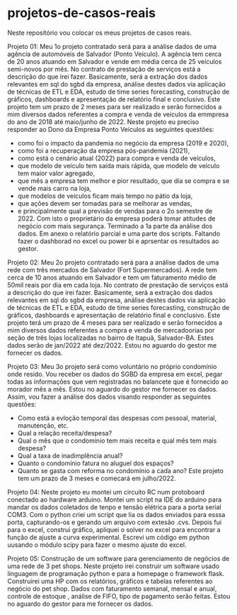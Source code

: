 # projetos-de-casos-reais
Neste repositório vou colocar os meus projetos de casos reais.

Projeto 01:
Meu 1o projeto contratado será para a análise dados de uma agência de automóveis de Salvador (Ponto Veículo).
A agência tem cerca de 20 anos atuando em Salvador e vende em média cerca de 25 veículos semi-novos por mês.
No contrato de prestação de serviços está a descrição do que irei fazer. 
Basicamente, será a extração dos dados relevantes em sql do sgbd da empresa, análise destes dados via aplicação de técnicas de ETL e EDA, 
estudo de time series forecasting, construção de gráficos, dashboards e apresentação de relatório final e conclusivo.
Este projeto tem um prazo de 2 meses para ser realizado e serão fornecidos a mim diversos dados referentes a compra e venda de 
veículos da emmpresa do ano de 2018 até maio/junho de 2022. 
Neste projeto eu preciso responder ao Dono da Empresa Ponto Veículos as seguintes questões: 
- como foi o impacto da pandemia no negócio da empresa (2019 e 2020), 
- como foi a recuperação da empresa pós-pandemia (2021), 
- como está o cenário atual (2022) para compra e venda de veículos, 
- que modelo de veículo tem saída mais rápida, que modelo de veículo tem maior valor agregado, 
- que mês a empresa tem melhor e pior resultado, que dia se compra e se vende mais carro na loja, 
- que modelos de veículos ficam mais tempo no pátio da loja, 
- que ações devem ser tomadas para se melhorar as vendas, 
- e principalmente qual a previsão de vendas para o 2o semestre de 2022.
Com isto o proprietário da empresa poderá tomar atitudes de negócio com mais segurança.
Terminado a 1a parte da análise dos dados. Em anexo o relatório parcial e uma parte dos scripts.
Faltando fazer o dashborad no excel ou power bi e aprsentar os resultados ao gestor.

Projeto 02:
Meu 2o projeto contratado será para a análise dados de uma rede com três mercados de Salvador (Fort Supermercados).
A rede tem cerca de 10 anos atuando em Salvador e tem um faturamento médio de 50mil reais por dia em cada loja.
No contrato de prestação de serviços está a descrição do que irei fazer. 
Basicamente, será a extração dos dados relevantes em sql do sgbd da empresa, análise destes dados via aplicação de técnicas de ETL e EDA, 
estudo de time series forecasting, construção de gráficos, dashboards e apresentação de relatório final e conclusivo.
Este projeto terá um prazo de 4 meses para ser realizado e serão fornecidos a mim diversos dados referentes a compra e venda de 
mercadoorias por seção de três lojas localizadas no bairro de Itapuã, Salvador-BA. Estes dados serão de jan/2022 até dez/2022. Estou no aguardo do gestor me fornecer os dados.

Projeto 03:
Meu 3o projeto será como voluntário no próprio condomínio onde resido. Vou receber os dados do SGBD da empresa em excel, pegar todas as informações que 
vem registradas no balancete que é fornecido ao morador mês a mês. Estou no aguardo do gestor me fornecer os dados. Assim, vou fazer a análise dos dados visando responder as seguintes questões:
- Como está a evloção temporal das despesas com pessoal, material, manutenção, etc.
- Qual a relação receita/despesa?
- Qual o mês que o condomínio tem mais receita e qual mês tem mais despesa?
- Qual a taxa de inadimplência anual?
- Quanto o condomínio fatura no aluguel dos espaços?
- Quanto se gasta com reforma no condomínio a cada ano?
Este projeto tem um prazo de 3 meses e comecará em julho/2022.

Projeto 04:
Neste projeto eu montei um circuito RC num protoboard conectado ao hardware arduino. Montei um script na IDE do arduino para mandar os dados coletados de tenpo e 
tensão elétrica para a porta serial COM3. Com o python criei um script que lia os dados enviados para esssa porta, capturando-os e gerando um arquivo com
extesão .cvs.
Depois fui para o excel, construi gráfico,  apliquei o solver no excel para encontrar a função de ajuste a curva experimental.
Escrevi um código em python uusando o módulo scipy para fazer o mesmo ajuste do excel. 

Projeto 05: Construção de um software para gerenciamento de negócios de uma rede de 3 pet shops. Neste projeto irei construir um software usado linguagem de programação python  e para a homepage o framework flask. 
Construirei uma HP com os relatórios, gráficos e tabelas referentes ao negócio do pet shop. 
Dados com faturamento semanal, mensal e anual, controle de estoque , análise de FIFO, tipo de pagamento serão feitas.
Estou no aguardo do gestor para me fornecer os dados.
